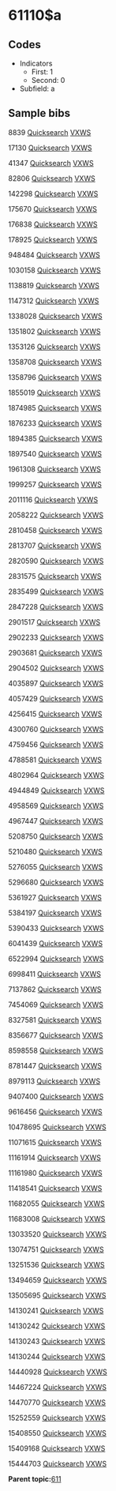 # 61110$a

## Codes

-   Indicators
    -   First: 1
    -   Second: 0
-   Subfield: a

## Sample bibs

8839 [Quicksearch](https://search.library.yale.edu/catalog/8839) [VXWS](http://prodorbis.library.yale.edu:7014/vxws/GetHoldingsService?bibId=8839)

17130 [Quicksearch](https://search.library.yale.edu/catalog/17130) [VXWS](http://prodorbis.library.yale.edu:7014/vxws/GetHoldingsService?bibId=17130)

41347 [Quicksearch](https://search.library.yale.edu/catalog/41347) [VXWS](http://prodorbis.library.yale.edu:7014/vxws/GetHoldingsService?bibId=41347)

82806 [Quicksearch](https://search.library.yale.edu/catalog/82806) [VXWS](http://prodorbis.library.yale.edu:7014/vxws/GetHoldingsService?bibId=82806)

142298 [Quicksearch](https://search.library.yale.edu/catalog/142298) [VXWS](http://prodorbis.library.yale.edu:7014/vxws/GetHoldingsService?bibId=142298)

175670 [Quicksearch](https://search.library.yale.edu/catalog/175670) [VXWS](http://prodorbis.library.yale.edu:7014/vxws/GetHoldingsService?bibId=175670)

176838 [Quicksearch](https://search.library.yale.edu/catalog/176838) [VXWS](http://prodorbis.library.yale.edu:7014/vxws/GetHoldingsService?bibId=176838)

178925 [Quicksearch](https://search.library.yale.edu/catalog/178925) [VXWS](http://prodorbis.library.yale.edu:7014/vxws/GetHoldingsService?bibId=178925)

948484 [Quicksearch](https://search.library.yale.edu/catalog/948484) [VXWS](http://prodorbis.library.yale.edu:7014/vxws/GetHoldingsService?bibId=948484)

1030158 [Quicksearch](https://search.library.yale.edu/catalog/1030158) [VXWS](http://prodorbis.library.yale.edu:7014/vxws/GetHoldingsService?bibId=1030158)

1138819 [Quicksearch](https://search.library.yale.edu/catalog/1138819) [VXWS](http://prodorbis.library.yale.edu:7014/vxws/GetHoldingsService?bibId=1138819)

1147312 [Quicksearch](https://search.library.yale.edu/catalog/1147312) [VXWS](http://prodorbis.library.yale.edu:7014/vxws/GetHoldingsService?bibId=1147312)

1338028 [Quicksearch](https://search.library.yale.edu/catalog/1338028) [VXWS](http://prodorbis.library.yale.edu:7014/vxws/GetHoldingsService?bibId=1338028)

1351802 [Quicksearch](https://search.library.yale.edu/catalog/1351802) [VXWS](http://prodorbis.library.yale.edu:7014/vxws/GetHoldingsService?bibId=1351802)

1353126 [Quicksearch](https://search.library.yale.edu/catalog/1353126) [VXWS](http://prodorbis.library.yale.edu:7014/vxws/GetHoldingsService?bibId=1353126)

1358708 [Quicksearch](https://search.library.yale.edu/catalog/1358708) [VXWS](http://prodorbis.library.yale.edu:7014/vxws/GetHoldingsService?bibId=1358708)

1358796 [Quicksearch](https://search.library.yale.edu/catalog/1358796) [VXWS](http://prodorbis.library.yale.edu:7014/vxws/GetHoldingsService?bibId=1358796)

1855019 [Quicksearch](https://search.library.yale.edu/catalog/1855019) [VXWS](http://prodorbis.library.yale.edu:7014/vxws/GetHoldingsService?bibId=1855019)

1874985 [Quicksearch](https://search.library.yale.edu/catalog/1874985) [VXWS](http://prodorbis.library.yale.edu:7014/vxws/GetHoldingsService?bibId=1874985)

1876233 [Quicksearch](https://search.library.yale.edu/catalog/1876233) [VXWS](http://prodorbis.library.yale.edu:7014/vxws/GetHoldingsService?bibId=1876233)

1894385 [Quicksearch](https://search.library.yale.edu/catalog/1894385) [VXWS](http://prodorbis.library.yale.edu:7014/vxws/GetHoldingsService?bibId=1894385)

1897540 [Quicksearch](https://search.library.yale.edu/catalog/1897540) [VXWS](http://prodorbis.library.yale.edu:7014/vxws/GetHoldingsService?bibId=1897540)

1961308 [Quicksearch](https://search.library.yale.edu/catalog/1961308) [VXWS](http://prodorbis.library.yale.edu:7014/vxws/GetHoldingsService?bibId=1961308)

1999257 [Quicksearch](https://search.library.yale.edu/catalog/1999257) [VXWS](http://prodorbis.library.yale.edu:7014/vxws/GetHoldingsService?bibId=1999257)

2011116 [Quicksearch](https://search.library.yale.edu/catalog/2011116) [VXWS](http://prodorbis.library.yale.edu:7014/vxws/GetHoldingsService?bibId=2011116)

2058222 [Quicksearch](https://search.library.yale.edu/catalog/2058222) [VXWS](http://prodorbis.library.yale.edu:7014/vxws/GetHoldingsService?bibId=2058222)

2810458 [Quicksearch](https://search.library.yale.edu/catalog/2810458) [VXWS](http://prodorbis.library.yale.edu:7014/vxws/GetHoldingsService?bibId=2810458)

2813707 [Quicksearch](https://search.library.yale.edu/catalog/2813707) [VXWS](http://prodorbis.library.yale.edu:7014/vxws/GetHoldingsService?bibId=2813707)

2820590 [Quicksearch](https://search.library.yale.edu/catalog/2820590) [VXWS](http://prodorbis.library.yale.edu:7014/vxws/GetHoldingsService?bibId=2820590)

2831575 [Quicksearch](https://search.library.yale.edu/catalog/2831575) [VXWS](http://prodorbis.library.yale.edu:7014/vxws/GetHoldingsService?bibId=2831575)

2835499 [Quicksearch](https://search.library.yale.edu/catalog/2835499) [VXWS](http://prodorbis.library.yale.edu:7014/vxws/GetHoldingsService?bibId=2835499)

2847228 [Quicksearch](https://search.library.yale.edu/catalog/2847228) [VXWS](http://prodorbis.library.yale.edu:7014/vxws/GetHoldingsService?bibId=2847228)

2901517 [Quicksearch](https://search.library.yale.edu/catalog/2901517) [VXWS](http://prodorbis.library.yale.edu:7014/vxws/GetHoldingsService?bibId=2901517)

2902233 [Quicksearch](https://search.library.yale.edu/catalog/2902233) [VXWS](http://prodorbis.library.yale.edu:7014/vxws/GetHoldingsService?bibId=2902233)

2903681 [Quicksearch](https://search.library.yale.edu/catalog/2903681) [VXWS](http://prodorbis.library.yale.edu:7014/vxws/GetHoldingsService?bibId=2903681)

2904502 [Quicksearch](https://search.library.yale.edu/catalog/2904502) [VXWS](http://prodorbis.library.yale.edu:7014/vxws/GetHoldingsService?bibId=2904502)

4035897 [Quicksearch](https://search.library.yale.edu/catalog/4035897) [VXWS](http://prodorbis.library.yale.edu:7014/vxws/GetHoldingsService?bibId=4035897)

4057429 [Quicksearch](https://search.library.yale.edu/catalog/4057429) [VXWS](http://prodorbis.library.yale.edu:7014/vxws/GetHoldingsService?bibId=4057429)

4256415 [Quicksearch](https://search.library.yale.edu/catalog/4256415) [VXWS](http://prodorbis.library.yale.edu:7014/vxws/GetHoldingsService?bibId=4256415)

4300760 [Quicksearch](https://search.library.yale.edu/catalog/4300760) [VXWS](http://prodorbis.library.yale.edu:7014/vxws/GetHoldingsService?bibId=4300760)

4759456 [Quicksearch](https://search.library.yale.edu/catalog/4759456) [VXWS](http://prodorbis.library.yale.edu:7014/vxws/GetHoldingsService?bibId=4759456)

4788581 [Quicksearch](https://search.library.yale.edu/catalog/4788581) [VXWS](http://prodorbis.library.yale.edu:7014/vxws/GetHoldingsService?bibId=4788581)

4802964 [Quicksearch](https://search.library.yale.edu/catalog/4802964) [VXWS](http://prodorbis.library.yale.edu:7014/vxws/GetHoldingsService?bibId=4802964)

4944849 [Quicksearch](https://search.library.yale.edu/catalog/4944849) [VXWS](http://prodorbis.library.yale.edu:7014/vxws/GetHoldingsService?bibId=4944849)

4958569 [Quicksearch](https://search.library.yale.edu/catalog/4958569) [VXWS](http://prodorbis.library.yale.edu:7014/vxws/GetHoldingsService?bibId=4958569)

4967447 [Quicksearch](https://search.library.yale.edu/catalog/4967447) [VXWS](http://prodorbis.library.yale.edu:7014/vxws/GetHoldingsService?bibId=4967447)

5208750 [Quicksearch](https://search.library.yale.edu/catalog/5208750) [VXWS](http://prodorbis.library.yale.edu:7014/vxws/GetHoldingsService?bibId=5208750)

5210480 [Quicksearch](https://search.library.yale.edu/catalog/5210480) [VXWS](http://prodorbis.library.yale.edu:7014/vxws/GetHoldingsService?bibId=5210480)

5276055 [Quicksearch](https://search.library.yale.edu/catalog/5276055) [VXWS](http://prodorbis.library.yale.edu:7014/vxws/GetHoldingsService?bibId=5276055)

5296680 [Quicksearch](https://search.library.yale.edu/catalog/5296680) [VXWS](http://prodorbis.library.yale.edu:7014/vxws/GetHoldingsService?bibId=5296680)

5361927 [Quicksearch](https://search.library.yale.edu/catalog/5361927) [VXWS](http://prodorbis.library.yale.edu:7014/vxws/GetHoldingsService?bibId=5361927)

5384197 [Quicksearch](https://search.library.yale.edu/catalog/5384197) [VXWS](http://prodorbis.library.yale.edu:7014/vxws/GetHoldingsService?bibId=5384197)

5390433 [Quicksearch](https://search.library.yale.edu/catalog/5390433) [VXWS](http://prodorbis.library.yale.edu:7014/vxws/GetHoldingsService?bibId=5390433)

6041439 [Quicksearch](https://search.library.yale.edu/catalog/6041439) [VXWS](http://prodorbis.library.yale.edu:7014/vxws/GetHoldingsService?bibId=6041439)

6522994 [Quicksearch](https://search.library.yale.edu/catalog/6522994) [VXWS](http://prodorbis.library.yale.edu:7014/vxws/GetHoldingsService?bibId=6522994)

6998411 [Quicksearch](https://search.library.yale.edu/catalog/6998411) [VXWS](http://prodorbis.library.yale.edu:7014/vxws/GetHoldingsService?bibId=6998411)

7137862 [Quicksearch](https://search.library.yale.edu/catalog/7137862) [VXWS](http://prodorbis.library.yale.edu:7014/vxws/GetHoldingsService?bibId=7137862)

7454069 [Quicksearch](https://search.library.yale.edu/catalog/7454069) [VXWS](http://prodorbis.library.yale.edu:7014/vxws/GetHoldingsService?bibId=7454069)

8327581 [Quicksearch](https://search.library.yale.edu/catalog/8327581) [VXWS](http://prodorbis.library.yale.edu:7014/vxws/GetHoldingsService?bibId=8327581)

8356677 [Quicksearch](https://search.library.yale.edu/catalog/8356677) [VXWS](http://prodorbis.library.yale.edu:7014/vxws/GetHoldingsService?bibId=8356677)

8598558 [Quicksearch](https://search.library.yale.edu/catalog/8598558) [VXWS](http://prodorbis.library.yale.edu:7014/vxws/GetHoldingsService?bibId=8598558)

8781447 [Quicksearch](https://search.library.yale.edu/catalog/8781447) [VXWS](http://prodorbis.library.yale.edu:7014/vxws/GetHoldingsService?bibId=8781447)

8979113 [Quicksearch](https://search.library.yale.edu/catalog/8979113) [VXWS](http://prodorbis.library.yale.edu:7014/vxws/GetHoldingsService?bibId=8979113)

9407400 [Quicksearch](https://search.library.yale.edu/catalog/9407400) [VXWS](http://prodorbis.library.yale.edu:7014/vxws/GetHoldingsService?bibId=9407400)

9616456 [Quicksearch](https://search.library.yale.edu/catalog/9616456) [VXWS](http://prodorbis.library.yale.edu:7014/vxws/GetHoldingsService?bibId=9616456)

10478695 [Quicksearch](https://search.library.yale.edu/catalog/10478695) [VXWS](http://prodorbis.library.yale.edu:7014/vxws/GetHoldingsService?bibId=10478695)

11071615 [Quicksearch](https://search.library.yale.edu/catalog/11071615) [VXWS](http://prodorbis.library.yale.edu:7014/vxws/GetHoldingsService?bibId=11071615)

11161914 [Quicksearch](https://search.library.yale.edu/catalog/11161914) [VXWS](http://prodorbis.library.yale.edu:7014/vxws/GetHoldingsService?bibId=11161914)

11161980 [Quicksearch](https://search.library.yale.edu/catalog/11161980) [VXWS](http://prodorbis.library.yale.edu:7014/vxws/GetHoldingsService?bibId=11161980)

11418541 [Quicksearch](https://search.library.yale.edu/catalog/11418541) [VXWS](http://prodorbis.library.yale.edu:7014/vxws/GetHoldingsService?bibId=11418541)

11682055 [Quicksearch](https://search.library.yale.edu/catalog/11682055) [VXWS](http://prodorbis.library.yale.edu:7014/vxws/GetHoldingsService?bibId=11682055)

11683008 [Quicksearch](https://search.library.yale.edu/catalog/11683008) [VXWS](http://prodorbis.library.yale.edu:7014/vxws/GetHoldingsService?bibId=11683008)

13033520 [Quicksearch](https://search.library.yale.edu/catalog/13033520) [VXWS](http://prodorbis.library.yale.edu:7014/vxws/GetHoldingsService?bibId=13033520)

13074751 [Quicksearch](https://search.library.yale.edu/catalog/13074751) [VXWS](http://prodorbis.library.yale.edu:7014/vxws/GetHoldingsService?bibId=13074751)

13251536 [Quicksearch](https://search.library.yale.edu/catalog/13251536) [VXWS](http://prodorbis.library.yale.edu:7014/vxws/GetHoldingsService?bibId=13251536)

13494659 [Quicksearch](https://search.library.yale.edu/catalog/13494659) [VXWS](http://prodorbis.library.yale.edu:7014/vxws/GetHoldingsService?bibId=13494659)

13505695 [Quicksearch](https://search.library.yale.edu/catalog/13505695) [VXWS](http://prodorbis.library.yale.edu:7014/vxws/GetHoldingsService?bibId=13505695)

14130241 [Quicksearch](https://search.library.yale.edu/catalog/14130241) [VXWS](http://prodorbis.library.yale.edu:7014/vxws/GetHoldingsService?bibId=14130241)

14130242 [Quicksearch](https://search.library.yale.edu/catalog/14130242) [VXWS](http://prodorbis.library.yale.edu:7014/vxws/GetHoldingsService?bibId=14130242)

14130243 [Quicksearch](https://search.library.yale.edu/catalog/14130243) [VXWS](http://prodorbis.library.yale.edu:7014/vxws/GetHoldingsService?bibId=14130243)

14130244 [Quicksearch](https://search.library.yale.edu/catalog/14130244) [VXWS](http://prodorbis.library.yale.edu:7014/vxws/GetHoldingsService?bibId=14130244)

14440928 [Quicksearch](https://search.library.yale.edu/catalog/14440928) [VXWS](http://prodorbis.library.yale.edu:7014/vxws/GetHoldingsService?bibId=14440928)

14467224 [Quicksearch](https://search.library.yale.edu/catalog/14467224) [VXWS](http://prodorbis.library.yale.edu:7014/vxws/GetHoldingsService?bibId=14467224)

14470770 [Quicksearch](https://search.library.yale.edu/catalog/14470770) [VXWS](http://prodorbis.library.yale.edu:7014/vxws/GetHoldingsService?bibId=14470770)

15252559 [Quicksearch](https://search.library.yale.edu/catalog/15252559) [VXWS](http://prodorbis.library.yale.edu:7014/vxws/GetHoldingsService?bibId=15252559)

15408550 [Quicksearch](https://search.library.yale.edu/catalog/15408550) [VXWS](http://prodorbis.library.yale.edu:7014/vxws/GetHoldingsService?bibId=15408550)

15409168 [Quicksearch](https://search.library.yale.edu/catalog/15409168) [VXWS](http://prodorbis.library.yale.edu:7014/vxws/GetHoldingsService?bibId=15409168)

15444703 [Quicksearch](https://search.library.yale.edu/catalog/15444703) [VXWS](http://prodorbis.library.yale.edu:7014/vxws/GetHoldingsService?bibId=15444703)

**Parent topic:**[611](../../tags/611/611.md)

